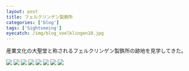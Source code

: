 ```yaml
---
layout: post
title: フェルクリンゲン製鉄所
categories: ['blog']
tags: ['Sightseeing']
eyecatch: /img/blog_voelklingen10.jpg
---
```


産業文化の大聖堂と称されるフェルクリンゲン製鉄所の跡地を見学してきた。

<img src="/img/blog_voelklingen01.jpg" class="image-on-frame image-fade">

<img src="/img/blog_voelklingen02.jpg" class="image-on-frame image-fade">

<img src="/img/blog_voelklingen03.jpg" class="image-on-frame image-fade">

<img src="/img/blog_voelklingen04.jpg" class="image-on-frame image-fade">

<img src="/img/blog_voelklingen05.jpg" class="image-on-frame image-fade">

<img src="/img/blog_voelklingen06.jpg" class="image-on-frame image-fade">

<img src="/img/blog_voelklingen07.jpg" class="image-on-frame image-fade">

<img src="/img/blog_voelklingen08.jpg" class="image-on-frame image-fade">
